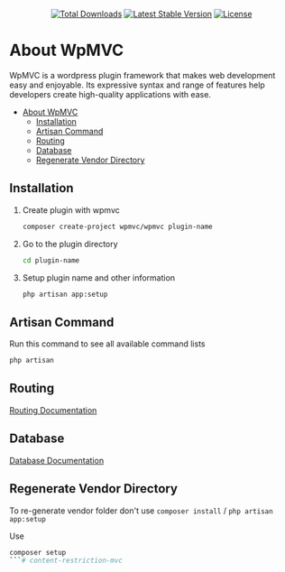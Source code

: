 <p align="center">
<a href="https://packagist.org/packages/wpmvc/wpmvc"><img src="https://img.shields.io/packagist/dt/wpmvc/framework" alt="Total Downloads"></a>
<a href="https://packagist.org/packages/wpmvc/wpmvc"><img src="https://img.shields.io/packagist/v/wpmvc/framework" alt="Latest Stable Version"></a>
<a href="https://packagist.org/packages/wpmvc/wpmvc"><img src="https://img.shields.io/packagist/l/wpmvc/framework" alt="License"></a>
</p>

# About WpMVC

WpMVC is a wordpress plugin framework that makes web development easy and enjoyable. Its expressive syntax and range of features help developers create high-quality applications with ease.

- [About WpMVC](#about-wpmvc)
	- [Installation](#installation)
	- [Artisan Command](#artisan-command)
	- [Routing](#routing)
	- [Database](#database)
	- [Regenerate Vendor Directory](#regenerate-vendor-directory)

## Installation

1. Create plugin with wpmvc

   ```sh
   composer create-project wpmvc/wpmvc plugin-name
   ```
2. Go to the plugin directory
   ```sh
   cd plugin-name
   ```
3. Setup plugin name and other information
	```sh
	php artisan app:setup
	```
## Artisan Command
Run this command to see all available command lists
```sh
php artisan
```
## Routing
<a href="https://github.com/wpmvc/routing">Routing Documentation</a>

## Database
<a href="https://github.com/wpmvc/database">Database Documentation</a>

## Regenerate Vendor Directory
To re-generate vendor folder don't use `composer install` / `php artisan app:setup`

Use
```sh
composer setup
```# content-restriction-mvc
